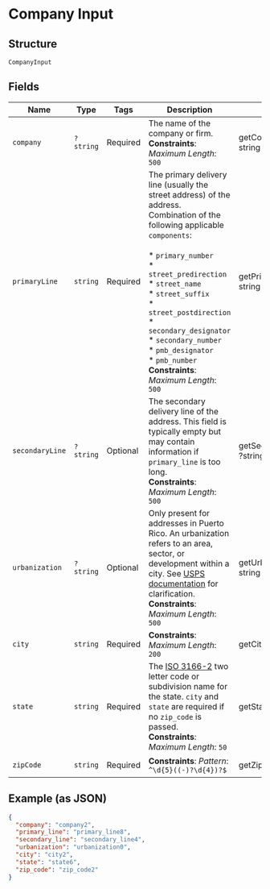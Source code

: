 
# Company Input

## Structure

`CompanyInput`

## Fields

| Name | Type | Tags | Description | Getter | Setter |
|  --- | --- | --- | --- | --- | --- |
| `company` | `?string` | Required | The name of the company or firm.<br>**Constraints**: *Maximum Length*: `500` | getCompany(): ?string | setCompany(?string company): void |
| `primaryLine` | `string` | Required | The primary delivery line (usually the street address) of the address.<br>Combination of the following applicable `components`:<br><br>* `primary_number`<br>* `street_predirection`<br>* `street_name`<br>* `street_suffix`<br>* `street_postdirection`<br>* `secondary_designator`<br>* `secondary_number`<br>* `pmb_designator`<br>* `pmb_number`<br>**Constraints**: *Maximum Length*: `500` | getPrimaryLine(): string | setPrimaryLine(string primaryLine): void |
| `secondaryLine` | `?string` | Optional | The secondary delivery line of the address. This field is typically empty but may contain information if `primary_line` is too long.<br>**Constraints**: *Maximum Length*: `500` | getSecondaryLine(): ?string | setSecondaryLine(?string secondaryLine): void |
| `urbanization` | `?string` | Optional | Only present for addresses in Puerto Rico. An urbanization refers to an area, sector, or development within a city. See <a href="https://pe.usps.com/text/pub28/28api_008.htm#:~:text=I51.,-4%20Urbanizations&text=In%20Puerto%20Rico%2C%20identical%20street,placed%20before%20the%20urbanization%20name." target="_blank">USPS documentation</a> for clarification.<br>**Constraints**: *Maximum Length*: `500` | getUrbanization(): ?string | setUrbanization(?string urbanization): void |
| `city` | `string` | Required | **Constraints**: *Maximum Length*: `200` | getCity(): string | setCity(string city): void |
| `state` | `string` | Required | The <a href="https://en.wikipedia.org/wiki/ISO_3166-2:US" target="_blank">ISO 3166-2</a> two letter code or subdivision name for the state. `city` and `state` are required if no `zip_code` is passed.<br>**Constraints**: *Maximum Length*: `50` | getState(): string | setState(string state): void |
| `zipCode` | `string` | Required | **Constraints**: *Pattern*: `^\d{5}((-)?\d{4})?$` | getZipCode(): string | setZipCode(string zipCode): void |

## Example (as JSON)

```json
{
  "company": "company2",
  "primary_line": "primary_line8",
  "secondary_line": "secondary_line4",
  "urbanization": "urbanization0",
  "city": "city2",
  "state": "state6",
  "zip_code": "zip_code2"
}
```


